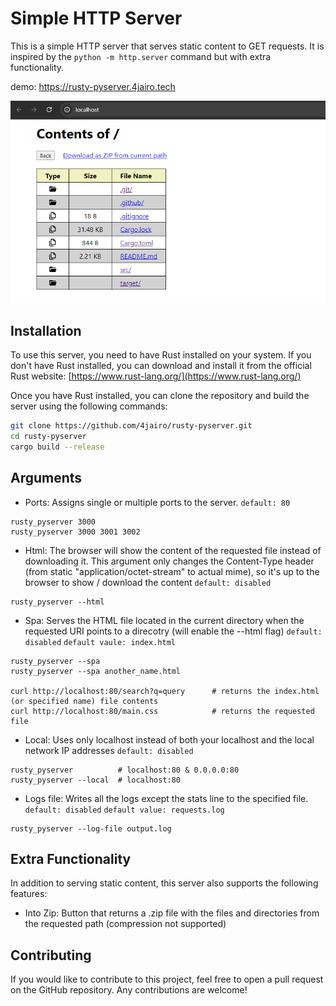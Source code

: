 # Simple HTTP Server

This is a simple HTTP server that serves static content to GET requests. It is inspired by the `python -m http.server` command but with extra functionality.

demo: https://rusty-pyserver.4jairo.tech

![alt text](image.png)

## Installation

To use this server, you need to have Rust installed on your system. If you don't have Rust installed, you can download and install it from the official Rust website: [https://www.rust-lang.org/](https://www.rust-lang.org/)

Once you have Rust installed, you can clone the repository and build the server using the following commands:

```bash
git clone https://github.com/4jairo/rusty-pyserver.git
cd rusty-pyserver
cargo build --release
```



## Arguments

- Ports: Assigns single or multiple ports to the server. `default: 80`

```
rusty_pyserver 3000
rusty_pyserver 3000 3001 3002
```


- Html: The browser will show the content of the requested file instead of downloading it. This argument only changes the Content-Type header (from static "application/octet-stream" to actual mime), so it's up to the browser to show / download the content `default: disabled`

```
rusty_pyserver --html
```

- Spa: Serves the HTML file located in the current directory when the requested URI points to a direcotry (will enable the --html flag) `default: disabled` `default vaule: index.html`

```
rusty_pyserver --spa
rusty_pyserver --spa another_name.html

curl http://localhost:80/search?q=query      # returns the index.html (or specified name) file contents
curl http://localhost:80/main.css            # returns the requested file
```


- Local: Uses only localhost instead of both your localhost and the local network IP addresses `default: disabled`

```
rusty_pyserver          # localhost:80 & 0.0.0.0:80
rusty_pyserver --local  # localhost:80
```

- Logs file: Writes all the logs except the stats line to the specified file. `default: disabled` `default value: requests.log`

```
rusty_pyserver --log-file output.log
```


## Extra Functionality

In addition to serving static content, this server also supports the following features:

- Into Zip: Button that returns a .zip file with the files and directories from the requested path (compression not supported) 

## Contributing

If you would like to contribute to this project, feel free to open a pull request on the GitHub repository. Any contributions are welcome!

